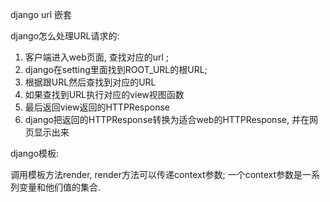django url 嵌套

django怎么处理URL请求的:

1. 客户端进入web页面, 查找对应的url ;
2. django在setting里面找到ROOT\_URL的根URL;
3. 根据跟URL然后查找到对应的URL
4. 如果查找到URL执行对应的view视图函数
5. 最后返回view返回的HTTPResponse
6. django把返回的HTTPResponse转换为适合web的HTTPResponse, 并在网页显示出来

django模板:

调用模板方法render, render方法可以传递context参数;  一个context参数是一系列变量和他们值的集合.



